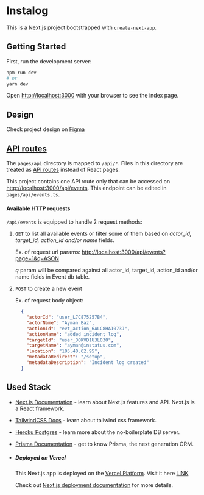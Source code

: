 # Instalog

This is a [Next.js](https://nextjs.org/) project bootstrapped with [`create-next-app`](https://github.com/vercel/next.js/tree/canary/packages/create-next-app).

## Getting Started

First, run the development server:

```bash
npm run dev
# or
yarn dev
```

Open [http://localhost:3000](http://localhost:3000) with your browser to see the index page.

## Design

Check project design on [Figma](https://www.figma.com/file/rygmKpkjsqVW4sB503TOOl/Activity-Log?node-id=0%3A1)
## [API routes](https://nextjs.org/docs/api-routes/introduction)

The `pages/api` directory is mapped to `/api/*`. Files in this directory are treated as [API routes](https://nextjs.org/docs/api-routes/introduction) instead of React pages.

This project contains one API route only that can be accessed on [http://localhost:3000/api/events](http://localhost:3000/api/events). This endpoint can be edited in `pages/api/events.ts`.

#### Available HTTP requests
`/api/events` is equipped to handle 2 request methods:

1. `GET` to list all available events or filter some of them based on _actor_id, target_id, action_id and/or name_ fields.

    Ex. of request url params: [http://localhost:3000/api/events?page=1&q=ASON](http://localhost:3000/api/events?page=1&q=ASON)

    _q_ param will be compared against all actor_id, target_id, action_id and/or name fields in Event db table.

2. `POST` to create a new event

    Ex. of request body object:

    ```json
      {
        "actorId": "user_L7C875257B4",
        "actorName": "Ayman Baz",
        "actionId": "evt_action_6ALC8HA1073J",
        "actionName": "added_incident_log",
        "targetId": "user_DOKVD1U3L030",
        "targetName": "ayman@instatus.com",
        "location": "105.40.62.95",
        "metadataRedirect": "/setup",
        "metadataDescription": "Incident log created"
      }
    ```
## Used Stack


- [Next.js Documentation](https://nextjs.org/docs) - learn about Next.js features and API. Next.js is a [React](https://reactjs.org/docs/getting-started.html) framework.
- [TailwindCSS Docs](https://tailwindcss.com/docs/installation) - learn about tailwind css framework.
- [Heroku Postgres](https://devcenter.heroku.com/articles/heroku-postgresql) - learn more about the no-boilerplate DB server.
- [Prisma Documentation](https://www.prisma.io/docs/getting-started) - get to know Prisma, the next generation ORM.
- ##### Deployed on Vercel

    This Next.js app is deployed on the [Vercel Platform](https://vercel.com/new?utm_medium=default-template&filter=next.js&utm_source=create-next-app&utm_campaign=create-next-app-readme). Visit it here [LINK]()

    Check out [Next.js deployment documentation](https://nextjs.org/docs/deployment) for more details.
